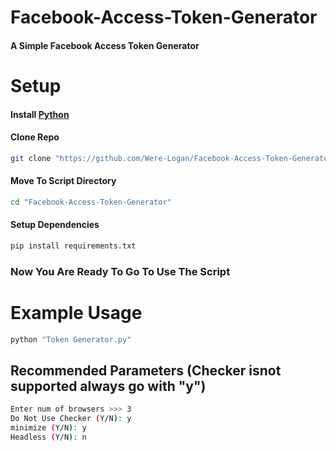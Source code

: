 # Facebook-Access-Token-Generator
#### A Simple Facebook Access Token Generator

# Setup
#### **Install [Python](https://www.python.org/)**
#### **Clone Repo**
```bash
git clone "https://github.com/Were-Logan/Facebook-Access-Token-Generator"
```
#### **Move To Script Directory**
```bash
cd "Facebook-Access-Token-Generator"
```
#### **Setup Dependencies**
```bash
pip install requirements.txt
```
### **Now You Are Ready To Go To Use The Script**
# Example Usage
```bash
python "Token Generator.py"
```
## Recommended Parameters (Checker isnot supported always go with "y")
```bash
Enter num of browsers >>> 3
Do Not Use Checker (Y/N): y
minimize (Y/N): y
Headless (Y/N): n
```
